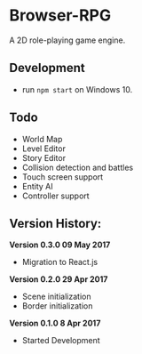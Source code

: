 # Browser-RPG

A 2D role-playing game engine.

## Development
* run `npm start` on Windows 10.

## Todo
* World Map
* Level Editor
* Story Editor
* Collision detection and battles
* Touch screen support
* Entity AI
* Controller support

## Version History:

**Version 0.3.0 09 May 2017**

* Migration to React.js

**Version 0.2.0 29 Apr 2017**

* Scene initialization
* Border initialization

**Version 0.1.0 8 Apr 2017**

* Started Development
